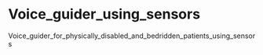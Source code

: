 # Voice_guider_using_sensors
Voice_guider_for_physically_disabled_and_bedridden_patients_using_sensors
